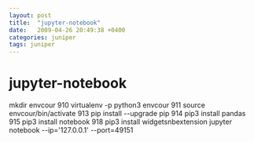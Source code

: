 ```yaml
---
layout: post
title:  "jupyter-notebook"
date:   2009-04-26 20:49:38 +0400
categories: juniper
tags: juniper
---
```


# jupyter-notebook
mkdir envcour
  910  virtualenv -p python3 envcour
  911  source envcour/bin/activate
  913  pip install --upgrade pip
  914  pip3 install pandas
  915  pip3 install notebook
  918  pip3 install widgetsnbextension
jupyter notebook --ip='127.0.0.1' --port=49151
